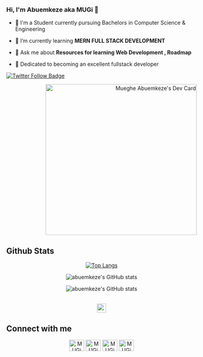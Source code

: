 ### Hi, I'm Abuemkeze aka MUGi 👋

-   🏫 I'm a Student currently pursuing Bachelors in Computer Science & Engineering

-   🌱 I’m currently learning **MERN FULL STACK DEVELOPMENT**

-   💬 Ask me about **Resources for learning Web Development , Roadmap**

-   💯 Dedicated to becoming an excellent fullstack developer

             
<a href="https://twitter.com/abuemkeze"><img src="https://img.shields.io/twitter/follow/abuemkeze?color=0F182A&logo=twitter&style=for-the-badge" alt="Twitter Follow Badge"/></a>

<div align="right" width=30%>
<a href="https://app.daily.dev/MUGi"><img src="https://api.daily.dev/devcards/a26a6627e96149c9ac7455d8cee04045.png?r=lo4" width="400" alt="Mueghe Abuemkeze's Dev Card"/></a>  
</div>

## Github Stats

<div align="center" width="380px" >


[![Top Langs](https://github-readme-stats.vercel.app/api/top-langs/?username=abuemkeze&langs_count=20&layout=compact&theme=cobalt&align=right&width=100%&hide_border=true)](https://github.com/abuemkeze/github-readme-stats)
</div> 
<div align="center" width="380px">

![abuemkeze's GitHub stats](https://github-readme-stats.vercel.app/api?username=abuemkeze&show_icons=true&locale=en&layout=compact&theme=cobalt )

</div>

<div align="center" width="380px" >
    
![abuemkeze's GitHub stats](http://github-readme-streak-stats.herokuapp.com?user=abuemkeze&count_private=true&show_icons=true&locale=en&layout=compact&theme=cobalt)
    
</div> 

<br/>

<div align="center">
<img src="https://komarev.com/ghpvc/?username=MuegheAbuemkeze&label=Profile Views  &color=red&style=flat" height="24px"/>
</div> 

## Connect with me
<p align="center">
<a href="https://twitter.com/abuemkeze" target="blank"><img align="center" src="https://raw.githubusercontent.com/rahuldkjain/github-profile-readme-generator/master/src/images/icons/Social/twitter.svg" alt="MUGi" height="30" width="40" /></a>
<a href="https://linkedin.com/in/abuemkeze-mueghe-388471200" target="blank"><img align="center" src="https://raw.githubusercontent.com/rahuldkjain/github-profile-readme-generator/master/src/images/icons/Social/linked-in-alt.svg" alt="MUGi" height="30" width="40" /></a>
<a href="https://stackoverflow.com/users/16842850/abuemkeze-mueghe" target="blank"><img align="center" src="https://github.com/rahuldkjain/github-profile-readme-generator/blob/master/src/images/icons/Social/stack-overflow.svg" alt="MUGi" height="30" width="40" /></a>
<a href="https://www.facebook.com/mueghe.abuemkezechu" target="blank"><img align="center" src="https://github.com/rahuldkjain/github-profile-readme-generator/blob/master/src/images/icons/Social/facebook.svg" alt="MUGi" height="30" width="40" /></a>
</p>
